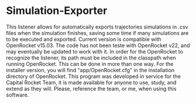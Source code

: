 # Simulation-Exporter
 This listener allows for automatically exports trajectories simulations in .csv files when the simulation finishes, saving some time if many simulations are to be executed and exported.
 Current version is compatible with OpenRocket v15.03. The code has not been teste with OpenRocket v22, and may eventually be updated to work with it.
 In order for the OpenRocket to recognize the listener, its path must be included in the classpath when running OpenRocket. This can be done in more than one way. For the installer version, you will find  "app/OpenRocket.cfg" in the installation directory of OpenRocket.
 This program was developed in service for the Capital Rocket Team, it is made available for anyone to use, study, and extend as they will. Please, reference the team, or me, when using this software.
